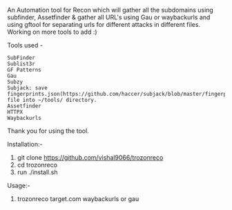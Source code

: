 An Automation tool for Recon which will gather all the subdomains using subfinder, Assetfinder & gather all URL's using Gau or waybackurls and using gftool for separating urls for different attacks in different files.
Working on more tools to add :)

Tools used - 

    SubFinder
    Sublist3r
    GF Patterns
    Gau
    Subzy
    Subjack: save fingerprints.json(https://github.com/haccer/subjack/blob/master/fingerprints.json) file into ~/tools/ directory.
    Assetfinder
    HTTPX
    Waybackurls

Thank you for using the tool.

Installation:-
1. git clone https://github.com/vishal9066/trozonreco
2. cd trozonreco
3. run ./install.sh

Usage:-
1. trozonreco target.com waybackurls or gau 
